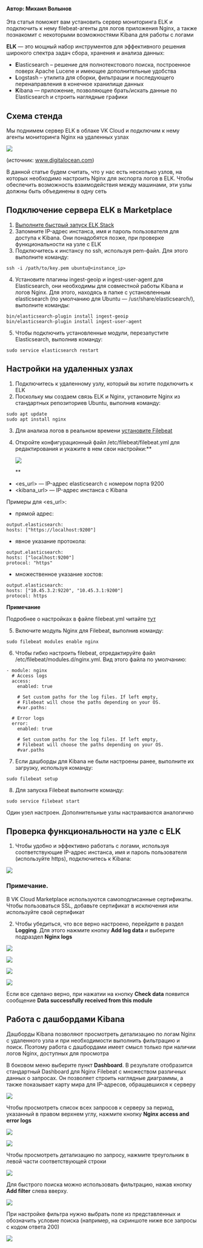 #### Автор: Михаил Волынов

Эта статья поможет вам установить сервер мониторинга ELK и подключить к нему filebeat-агенты для логов приложения Nginx, а также познакомит с некоторыми возможностями Kibana для работы с логами

**ELK** — это мощный набор инструментов для эффективного решения широкого спектра задач сбора, хранения и анализа данных:

- **E**lasticsearch – решение для полнотекстового поиска, построенное поверх Apache Lucene и имеющее дополнительные удобства
- **L**ogstash – утилита для сборки, фильтрации и последующего перенаправления в конечное хранилище данных
- **K**ibana — приложение, позволяющее брать/искать данные по Elasticsearch и строить наглядные графики

## **Схема стенда**

Мы поднимем сервер ELK в облаке VK Cloud и подключим к нему агенты мониторинга Nginx на удаленных узлах

**![](./assets/1556397328026-1556397328026.png)**

(источник: www.digitalocean.com)

В данной статье будем считать, что у нас есть несколько узлов, на которых необходимо настроить Nginx для экспорта логов в ELK. Чтобы обеспечить возможность взаимодействия между машинами, эти узлы должны быть объединены в одну сеть

## **Подключение сервера ELK в Marketplace**

1.  [Выполните быстрый запуск ELK Stack](https://mcs.mail.ru/help/quick-start/-elk-stack-elasticsearch-logstash-kibana)
2.  Запомните IP-адрес инстанса, имя и пароль пользователя для доступа к Kibana. Они понадобятся позже, при проверке функциональности на узле c ELK
3.  Подключитесь к инстансу по ssh, используя pem-файл. Для этого выполните команду:

```
ssh -i /path/to/key.pem ubuntu@<instance_ip>
```

4.  Установите плагины ingest-geoip и ingest-user-agent для Elasticsearch, они необходимы для совместной работы Kibana и логов Nginx. Для этого, находясь в папке с установленным elasticsearch (по умолчанию для Ubuntu — /usr/share/elasticsearch/), выполните команды:

```
bin/elasticsearch-plugin install ingest-geoip
bin/elasticsearch-plugin install ingest-user-agent

```

5.  Чтобы подключить установленные модули, перезапустите Elasticsearch, выполнив команду:

```
sudo service elasticsearch restart
```

## **Настройки на удаленных узлах**

1.  Подключитесь к удаленному узлу, который вы хотите подключить к ELK
2.  Поскольку мы создаем связь ELK и Nginx, установите Nginx из стандартных репозиториев Ubuntu, выполнив команду:

```
sudo apt update
sudo apt install nginx
```

3.  Для анализа логов в реальном времени [установите Filebeat](https://www.elastic.co/guide/en/beats/filebeat/6.4/filebeat-installation.html)
4.  Откройте конфигурационный файл /etc/filebeat/filebeat.yml для редактирования и укажите в нем свои настройки:\*\*

    ![](./assets/1556397328180-1556397328180.png)

    \*\*

- <es_url> — IP-адрес elasticsearch с номером порта 9200
- <kibana_url> — IP-адрес инстанса с Kibana

Примеры для <es_url>:

- прямой адрес:

```
output.elasticsearch:   
hosts: ["https://localhost:9200"]
```

- явное указание протокола:

```
output.elasticsearch:  
hosts: ["localhost:9200"]   
protocol: "https"
```

- множественное указание хостов:

```
output.elasticsearch:   
hosts: ["10.45.3.2:9220", "10.45.3.1:9200"]   
protocol: https
```

**Примечание**

Подробнее о настройках в файле filebeat.yml читайте [тут](https://www.elastic.co/guide/en/beats/filebeat/current/elasticsearch-output.html)

5.  Включите модуль Nginx для Filebeat, выполнив команду:

```
sudo filebeat modules enable nginx
```

6.  Чтобы гибко настроить filebeat, отредактируйте файл /etc/filebeat/modules.d/nginx.yml. Вид этого файла по умолчанию:

```
- module: nginx
  # Access logs
  access:
    enabled: true

    # Set custom paths for the log files. If left empty,
    # Filebeat will chose the paths depending on your OS.
    #var.paths:

  # Error logs
  error:
    enabled: true

    # Set custom paths for the log files. If left empty,
    # Filebeat will choose the paths depending on your OS.
    #var.paths
```

7.  Если дашборды для Kibana не были настроены ранее, выполните их загрузку, используя команду:

```
sudo filebeat setup
```

8.  Для запуска Filebeat выполните команду:

```
sudo service filebeat start
```

Один узел настроен. Дополнительные узлы настраиваются аналогично

## **Проверка функциональности на узле с ELK**

1.  Чтобы удобно и эффективно работать с логами, используя соответствующие IP-адрес инстанса, имя и пароль пользователя (используйте https), подключитесь к Kibana:

**![](./assets/1556401421847-1556401421847.png)**

### Примечание.

В VK Cloud Marketplace используются самоподписанные сертификаты. Чтобы пользоваться SSL, добавьте сертификат в исключения или используйте свой сертификат

2.  Чтобы убедиться, что все верно настроено, перейдите в раздел **Logging**. Для этого нажмите кнопку **Add log data** и выберите подраздел **Nginx logs**

![](./assets/1557758955343-mcs8-(1).png>)

![](./assets/1557759225673-mcs9.png)

![](./assets/1557759324343-mcs10.png)

![](./assets/1557759337257-mcs11.png)

Если все сделано верно, при нажатии на кнопку **Check data** появится сообщение **Data successfully received from this module**

## **Работа с дашбордами Kibana**

Дашборды Kibana позволяют просмотреть детализацию по логам Nginx с удаленного узла и при необходимости выполнить фильтрацию и поиск. Поэтому работа с дашбордами имеет смысл только при наличии логов Nginx, доступных для просмотра

В боковом меню выберите пункт **Dashboard**. В результате отобразится стандартный Dashboard для Nginx Filebeat с множеством различных данных о запросах. Он позволяет строить наглядные диаграммы, а также показывает карту мира для IP-адресов, обращавшихся к серверу

**![](./assets/1556397606192-1556397606192.png)**

Чтобы просмотреть список всех запросов к серверу за период, указанный в правом верхнем углу, нажмите кнопку **Nginx access and error logs**

![](./assets/1557759494741-mcs13.png)

![](./assets/1557759634307-mcs14.png)

Чтобы просмотреть детализацию по запросу, нажмите треугольник в левой части соответствующей строки

**![](./assets/1556397605653-1556397605653.png)**

Для быстрого поиска можно использовать фильтрацию, нажав кнопку **Add filter** слева вверху.

![](./assets/1557759688044-mcs16.png)

При настройке фильтра нужно выбрать поле из представленных и обозначить условие поиска (например, на скриншоте ниже все запросы с кодом ответа 200)

![](./assets/1557759748769-mcs17.png)
